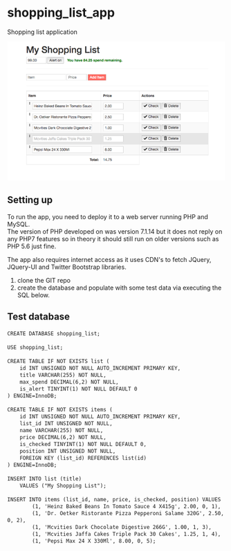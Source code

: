 # shopping_list_app
Shopping list application

![Figure 1-1](images/shopping_app.png "Figure 1-1")

## Setting up

To run the app, you need to deploy it to a web server running PHP and MySQL.\
The version of PHP developed on was version 7.1.14 but it does not reply on any PHP7 features so in theory it should still run on older versions such as PHP 5.6 just fine.

The app also requires internet access as it uses CDN's to fetch JQuery, JQuery-UI and Twitter Bootstrap libraries.

1. clone the GIT repo
2. create the database and populate with some test data via executing the SQL below.

## Test database

```
CREATE DATABASE shopping_list;

USE shopping_list;

CREATE TABLE IF NOT EXISTS list (
    id INT UNSIGNED NOT NULL AUTO_INCREMENT PRIMARY KEY,
    title VARCHAR(255) NOT NULL,
    max_spend DECIMAL(6,2) NOT NULL,
    is_alert TINYINT(1) NOT NULL DEFAULT 0
) ENGINE=InnoDB;

CREATE TABLE IF NOT EXISTS items (
    id INT UNSIGNED NOT NULL AUTO_INCREMENT PRIMARY KEY,
    list_id INT UNSIGNED NOT NULL,
    name VARCHAR(255) NOT NULL,
    price DECIMAL(6,2) NOT NULL,
    is_checked TINYINT(1) NOT NULL DEFAULT 0,
    position INT UNSIGNED NOT NULL,
    FOREIGN KEY (list_id) REFERENCES list(id)
) ENGINE=InnoDB;

INSERT INTO list (title)
    VALUES ("My Shopping List");

INSERT INTO items (list_id, name, price, is_checked, position) VALUES
        (1, 'Heinz Baked Beans In Tomato Sauce 4 X415g', 2.00, 0, 1),
        (1, 'Dr. Oetker Ristorante Pizza Pepperoni Salame 320G', 2.50, 0, 2),
        (1, 'Mcvities Dark Chocolate Digestive 266G', 1.00, 1, 3),
        (1, 'Mcvities Jaffa Cakes Triple Pack 30 Cakes', 1.25, 1, 4),
        (1, 'Pepsi Max 24 X 330Ml', 8.00, 0, 5);
```
